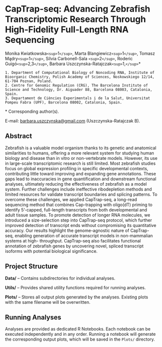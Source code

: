 # CapTrap-seq: Advancing Zebrafish Transcriptomic Research Through High-Fidelity Full-Length RNA Sequencing

Monika Kwiatkowska`<sup>`1`</sup>`, Marta Blangiewicz`<sup>`1`</sup>`, Tomasz Mądry`<sup>`1`</sup>`, Sílvia Carbonell-Sala `<sup>`2`</sup>`, Roderic Guigó`<sup>`2,3`</sup>`, Barbara Uszczynska-Ratajczak`<sup>`1,`</sup>`*

    1. Department of Computational Biology of Noncoding RNA, Institute of Bioorganic Chemistry, Polish Academy of Sciences, Noskowskiego 12/14, 61-704 Poznan, Poland.
    2. Centre for Genomic Regulation (CRG), The Barcelona Institute of Science and Technology, Dr. Aiguader 88, Barcelona 08003, Catalonia, Spain.
    3. Departament de Ciències Experimentals i de la Salut, Universitat Pompeu Fabra (UPF), Barcelona 08002, Catalonia, Spain.

\* Corresponding author(s).

E-mail: barbara.uszczynska@gmail.com (Uszczynska-Ratajczak B).

## Abstract

Zebrafish is a valuable model organism thanks to its genetic and anatomical similarities to humans, offering a more relevant system for studying human biology and disease than in vitro or non-vertebrate models. However, its use in large-scale transcriptomic research is still limited. Most zebrafish studies focus on global expression profiling in specific developmental contexts, contributing little toward improving and expanding gene annotations. These gaps lead to inaccuracies in gene quantification and downstream functional analyses, ultimately reducing the effectiveness of zebrafish as a model system. Further challenges include ineffective ribodepletion methods and limited resources for validate transcript boundaries and splicing patterns. To overcome these challenges, we applied CapTrap-seq, a long-read sequencing method that combines Cap-trapping with oligo(dT) priming to identify 5’-capped, full-length transcripts from both developmental and adult tissue samples. To promote detection of longer RNA molecules, we introduced a size-selection step into CapTrap-seq protocol, which further improved detection of transcript ends without compromising its quantitative accuracy. Our results highlight the genome-agnostic nature of CapTrap-seq, enabling generation of accurate transcript models in non-mammalian systems at high- throughput. CapTrap-seq also facilitates functional annotation of zebrafish genes by uncovering novel, spliced transcript isoforms with potential biological significance.

## Project Structure

**Data/** – Contains subdirectories for individual analyses.

**Utils/** – Provides shared utility functions required for running analyses.

**Plots/** – Stores all output plots generated by the analyses. Existing plots with the same filename will be overwritten.

## Running Analyses

Analyses are provided as dedicated R Notebooks. Each notebook can be executed independently and in any order. Running a notebook will generate the corresponding output plots, which will be saved in the `Plots/` directory.
